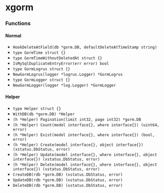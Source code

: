 # xgorm

### Functions

#### Normal

+ `HookDeleteAtField(db *gorm.DB, defaultDeleteAtTimeStamp string)`
+ `type GormTime struct {}`
+ `type GormTimeWithoutDeletedAt struct {}`
+ `IsMySqlDuplicateEntryError(err error) bool`
+ `type GormLogrus struct {}`
+ `NewGormLogrus(logger *logrus.Logger) *GormLogrus`
+ `type GormLogger struct {}`
+ `NewGormLogger(logger *log.Logger) *GormLogger`

#### Helper

+ `type Helper struct {}`
+ `WithDB(db *gorm.DB) *Helper`
+ `(h *Helper) Pagination(limit int32, page int32) *gorm.DB`
+ `(h *Helper) Count(model interface{}, where interface{}) (uint64, error)`
+ `(h *Helper) Exist(model interface{}, where interface{}) (bool, error)`
+ `(h *Helper) Create(model interface{}, object interface{}) (xstatus.DbStatus, error)`
+ `(h *Helper) Update(model interface{}, where interface{}, object interface{}) (xstatus.DbStatus, error)`
+ `(h *Helper) Delete(model interface{}, where interface{}, object interface{}) (xstatus.DbStatus, error)`
+ `CreateDB(rdb *gorm.DB) (xstatus.DbStatus, error)`
+ `UpdateDB(rdb *gorm.DB) (xstatus.DbStatus, error)`
+ `DeleteDB(rdb *gorm.DB) (xstatus.DbStatus, error)`
